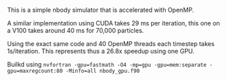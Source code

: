 This is a simple nbody simulator that is accelerated with OpenMP. 

A similar implementation using CUDA takes 29 ms per iteration, this one 
on a V100 takes around 40 ms for 70,000 particles. 

Using the exact same code and 40 OpenMP threads each timestep takes 1s/iteration. This
represents thus a 26.8x speedup using one GPU.

Builkd using `nvfortran -gpu=fastmath -O4 -mp=gpu -gpu=mem:separate -gpu=maxregcount:80 -Minfo=all nbody_gpu.f90`
